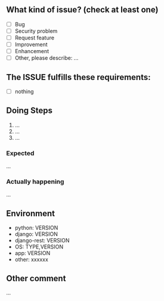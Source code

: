 ## What kind of issue? (check at least one)
- [ ] Bug
- [ ] Security problem
- [ ] Request feature
- [ ] Improvement
- [ ] Enhancement
- [ ] Other, please describe: ...

## The ISSUE fulfills these requirements:
- [ ] nothing

## Doing Steps
1. ...
2. ...
3. ...

### Expected
...

### Actually happening
...

## Environment
- python: VERSION
- django: VERSION
- django-rest: VERSION
- OS: TYPE,VERSION
- app: VERSION
- other: xxxxxx

## Other comment
...
